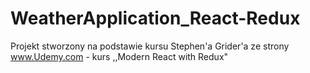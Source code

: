 # WeatherApplication_React-Redux
Projekt stworzony na podstawie kursu Stephen'a Grider'a ze strony www.Udemy.com - kurs ,,Modern React with Redux"
